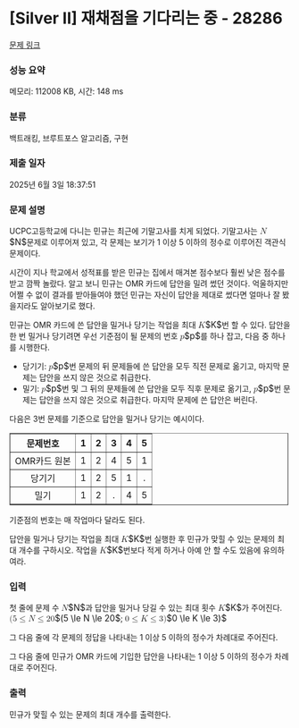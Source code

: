 # [Silver II] 재채점을 기다리는 중 - 28286 

[문제 링크](https://www.acmicpc.net/problem/28286) 

### 성능 요약

메모리: 112008 KB, 시간: 148 ms

### 분류

백트래킹, 브루트포스 알고리즘, 구현

### 제출 일자

2025년 6월 3일 18:37:51

### 문제 설명

<p>UCPC고등학교에 다니는 민규는 최근에 기말고사를 치게 되었다. 기말고사는 <mjx-container class="MathJax" jax="CHTML" style="font-size: 108.9%; position: relative;"><mjx-math class="MJX-TEX" aria-hidden="true"><mjx-mi class="mjx-i"><mjx-c class="mjx-c1D441 TEX-I"></mjx-c></mjx-mi></mjx-math><mjx-assistive-mml unselectable="on" display="inline"><math xmlns="http://www.w3.org/1998/Math/MathML"><mi>N</mi></math></mjx-assistive-mml><span aria-hidden="true" class="no-mathjax mjx-copytext">$N$</span></mjx-container>문제로 이루어져 있고, 각 문제는 보기가 1 이상 5 이하의 정수로 이루어진 객관식 문제이다.</p>

<p>시간이 지나 학교에서 성적표를 받은 민규는 집에서 매겨본 점수보다 훨씬 낮은 점수를 받고 깜짝 놀랐다. 알고 보니 민규는 OMR 카드에 답안을 밀려 썼던 것이다. 억울하지만 어쩔 수 없이 결과를 받아들여야 했던 민규는 자신이 답안을 제대로 썼다면 얼마나 잘 봤을지라도 알아보기로 했다.</p>

<p>민규는 OMR 카드에 쓴 답안을 밀거나 당기는 작업을 최대 <mjx-container class="MathJax" jax="CHTML" style="font-size: 108.9%; position: relative;"><mjx-math class="MJX-TEX" aria-hidden="true"><mjx-mi class="mjx-i"><mjx-c class="mjx-c1D43E TEX-I"></mjx-c></mjx-mi></mjx-math><mjx-assistive-mml unselectable="on" display="inline"><math xmlns="http://www.w3.org/1998/Math/MathML"><mi>K</mi></math></mjx-assistive-mml><span aria-hidden="true" class="no-mathjax mjx-copytext">$K$</span></mjx-container>번 할 수 있다. 답안을 한 번 밀거나 당기려면 우선 기준점이 될 문제의 번호 <mjx-container class="MathJax" jax="CHTML" style="font-size: 108.9%; position: relative;"><mjx-math class="MJX-TEX" aria-hidden="true"><mjx-mi class="mjx-i"><mjx-c class="mjx-c1D45D TEX-I"></mjx-c></mjx-mi></mjx-math><mjx-assistive-mml unselectable="on" display="inline"><math xmlns="http://www.w3.org/1998/Math/MathML"><mi>p</mi></math></mjx-assistive-mml><span aria-hidden="true" class="no-mathjax mjx-copytext">$p$</span></mjx-container>를 하나 잡고, 다음 중 하나를 시행한다.</p>

<ul>
	<li>당기기: <mjx-container class="MathJax" jax="CHTML" style="font-size: 108.9%; position: relative;"><mjx-math class="MJX-TEX" aria-hidden="true"><mjx-mi class="mjx-i"><mjx-c class="mjx-c1D45D TEX-I"></mjx-c></mjx-mi></mjx-math><mjx-assistive-mml unselectable="on" display="inline"><math xmlns="http://www.w3.org/1998/Math/MathML"><mi>p</mi></math></mjx-assistive-mml><span aria-hidden="true" class="no-mathjax mjx-copytext">$p$</span></mjx-container>번 문제의 뒤 문제들에 쓴 답안을 모두 직전 문제로 옮기고, 마지막 문제는 답안을 쓰지 않은 것으로 취급한다.</li>
	<li>밀기: <mjx-container class="MathJax" jax="CHTML" style="font-size: 108.9%; position: relative;"><mjx-math class="MJX-TEX" aria-hidden="true"><mjx-mi class="mjx-i"><mjx-c class="mjx-c1D45D TEX-I"></mjx-c></mjx-mi></mjx-math><mjx-assistive-mml unselectable="on" display="inline"><math xmlns="http://www.w3.org/1998/Math/MathML"><mi>p</mi></math></mjx-assistive-mml><span aria-hidden="true" class="no-mathjax mjx-copytext">$p$</span></mjx-container>번 및 그 뒤의 문제들에 쓴 답안을 모두 직후 문제로 옮기고, <mjx-container class="MathJax" jax="CHTML" style="font-size: 108.9%; position: relative;"><mjx-math class="MJX-TEX" aria-hidden="true"><mjx-mi class="mjx-i"><mjx-c class="mjx-c1D45D TEX-I"></mjx-c></mjx-mi></mjx-math><mjx-assistive-mml unselectable="on" display="inline"><math xmlns="http://www.w3.org/1998/Math/MathML"><mi>p</mi></math></mjx-assistive-mml><span aria-hidden="true" class="no-mathjax mjx-copytext">$p$</span></mjx-container>번 문제는 답안을 쓰지 않은 것으로 취급한다. 마지막 문제에 쓴 답안은 버린다.</li>
</ul>

<p>다음은 3번 문제를 기준으로 답안을 밀거나 당기는 예시이다.</p>

<table align="center" border="1" cellpadding="1" cellspacing="1" class="table table-bordered" style="width: 500px;">
	<thead>
		<tr>
			<th scope="col" style="text-align: center;">문제번호</th>
			<th scope="col" style="text-align: center;">1</th>
			<th scope="col" style="text-align: center;">2</th>
			<th scope="col" style="text-align: center;">3</th>
			<th scope="col" style="text-align: center;">4</th>
			<th scope="col" style="text-align: center;">5</th>
		</tr>
	</thead>
	<tbody>
		<tr>
			<td style="text-align: center;">OMR카드 원본</td>
			<td style="text-align: center;">1</td>
			<td style="text-align: center;">2</td>
			<td style="text-align: center;">4</td>
			<td style="text-align: center;">5</td>
			<td style="text-align: center;">1</td>
		</tr>
		<tr>
			<td style="text-align: center;">당기기</td>
			<td style="text-align: center;">1</td>
			<td style="text-align: center;">2</td>
			<td style="text-align: center;">5</td>
			<td style="text-align: center;">1</td>
			<td style="text-align: center;">.</td>
		</tr>
		<tr>
			<td style="text-align: center;">밀기</td>
			<td style="text-align: center;">1</td>
			<td style="text-align: center;">2</td>
			<td style="text-align: center;">.</td>
			<td style="text-align: center;">4</td>
			<td style="text-align: center;">5</td>
		</tr>
	</tbody>
</table>

<p>기준점의 번호는 매 작업마다 달라도 된다.</p>

<p>답안을 밀거나 당기는 작업을 최대 <mjx-container class="MathJax" jax="CHTML" style="font-size: 108.9%; position: relative;"><mjx-math class="MJX-TEX" aria-hidden="true"><mjx-mi class="mjx-i"><mjx-c class="mjx-c1D43E TEX-I"></mjx-c></mjx-mi></mjx-math><mjx-assistive-mml unselectable="on" display="inline"><math xmlns="http://www.w3.org/1998/Math/MathML"><mi>K</mi></math></mjx-assistive-mml><span aria-hidden="true" class="no-mathjax mjx-copytext">$K$</span></mjx-container>번 실행한 후 민규가 맞힐 수 있는 문제의 최대 개수를 구하시오. 작업을 <mjx-container class="MathJax" jax="CHTML" style="font-size: 108.9%; position: relative;"><mjx-math class="MJX-TEX" aria-hidden="true"><mjx-mi class="mjx-i"><mjx-c class="mjx-c1D43E TEX-I"></mjx-c></mjx-mi></mjx-math><mjx-assistive-mml unselectable="on" display="inline"><math xmlns="http://www.w3.org/1998/Math/MathML"><mi>K</mi></math></mjx-assistive-mml><span aria-hidden="true" class="no-mathjax mjx-copytext">$K$</span></mjx-container>번보다 적게 하거나 아예 안 할 수도 있음에 유의하여라.</p>

### 입력 

 <p>첫 줄에 문제 수 <mjx-container class="MathJax" jax="CHTML" style="font-size: 108.9%; position: relative;"><mjx-math class="MJX-TEX" aria-hidden="true"><mjx-mi class="mjx-i"><mjx-c class="mjx-c1D441 TEX-I"></mjx-c></mjx-mi></mjx-math><mjx-assistive-mml unselectable="on" display="inline"><math xmlns="http://www.w3.org/1998/Math/MathML"><mi>N</mi></math></mjx-assistive-mml><span aria-hidden="true" class="no-mathjax mjx-copytext">$N$</span></mjx-container>과 답안을 밀거나 당길 수 있는 최대 횟수 <mjx-container class="MathJax" jax="CHTML" style="font-size: 108.9%; position: relative;"><mjx-math class="MJX-TEX" aria-hidden="true"><mjx-mi class="mjx-i"><mjx-c class="mjx-c1D43E TEX-I"></mjx-c></mjx-mi></mjx-math><mjx-assistive-mml unselectable="on" display="inline"><math xmlns="http://www.w3.org/1998/Math/MathML"><mi>K</mi></math></mjx-assistive-mml><span aria-hidden="true" class="no-mathjax mjx-copytext">$K$</span></mjx-container>가 주어진다. <mjx-container class="MathJax" jax="CHTML" style="font-size: 108.9%; position: relative;"><mjx-math class="MJX-TEX" aria-hidden="true"><mjx-mo class="mjx-n"><mjx-c class="mjx-c28"></mjx-c></mjx-mo><mjx-mn class="mjx-n"><mjx-c class="mjx-c35"></mjx-c></mjx-mn><mjx-mo class="mjx-n" space="4"><mjx-c class="mjx-c2264"></mjx-c></mjx-mo><mjx-mi class="mjx-i" space="4"><mjx-c class="mjx-c1D441 TEX-I"></mjx-c></mjx-mi><mjx-mo class="mjx-n" space="4"><mjx-c class="mjx-c2264"></mjx-c></mjx-mo><mjx-mn class="mjx-n" space="4"><mjx-c class="mjx-c32"></mjx-c><mjx-c class="mjx-c30"></mjx-c></mjx-mn></mjx-math><mjx-assistive-mml unselectable="on" display="inline"><math xmlns="http://www.w3.org/1998/Math/MathML"><mo stretchy="false">(</mo><mn>5</mn><mo>≤</mo><mi>N</mi><mo>≤</mo><mn>20</mn></math></mjx-assistive-mml><span aria-hidden="true" class="no-mathjax mjx-copytext">$(5 \le N \le 20$</span></mjx-container>; <mjx-container class="MathJax" jax="CHTML" style="font-size: 108.9%; position: relative;"><mjx-math class="MJX-TEX" aria-hidden="true"><mjx-mn class="mjx-n"><mjx-c class="mjx-c30"></mjx-c></mjx-mn><mjx-mo class="mjx-n" space="4"><mjx-c class="mjx-c2264"></mjx-c></mjx-mo><mjx-mi class="mjx-i" space="4"><mjx-c class="mjx-c1D43E TEX-I"></mjx-c></mjx-mi><mjx-mo class="mjx-n" space="4"><mjx-c class="mjx-c2264"></mjx-c></mjx-mo><mjx-mn class="mjx-n" space="4"><mjx-c class="mjx-c33"></mjx-c></mjx-mn><mjx-mo class="mjx-n"><mjx-c class="mjx-c29"></mjx-c></mjx-mo></mjx-math><mjx-assistive-mml unselectable="on" display="inline"><math xmlns="http://www.w3.org/1998/Math/MathML"><mn>0</mn><mo>≤</mo><mi>K</mi><mo>≤</mo><mn>3</mn><mo stretchy="false">)</mo></math></mjx-assistive-mml><span aria-hidden="true" class="no-mathjax mjx-copytext">$0 \le K \le 3)$</span> </mjx-container></p>

<p>그 다음 줄에 각 문제의 정답을 나타내는 1 이상 5 이하의 정수가 차례대로 주어진다.</p>

<p>그 다음 줄에 민규가 OMR 카드에 기입한 답안을 나타내는 1 이상 5 이하의 정수가 차례대로 주어진다.</p>

### 출력 

 <p>민규가 맞힐 수 있는 문제의 최대 개수를 출력한다.</p>

